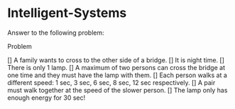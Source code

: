 # Intelligent-Systems

Answer to the following problem:

Problem

[] A family wants to cross to the other side of a bridge.
[] It is night time.
[] There is only 1 lamp.
[] A maximum of two persons can cross the bridge at one time and they must have the lamp with them.
[] Each person walks at a different speed: 1 sec, 3 sec, 6 sec, 8 sec, 12 sec respectively.
[] A pair must walk together at the speed of the slower person.
[] The lamp only has enough energy for 30 sec!
